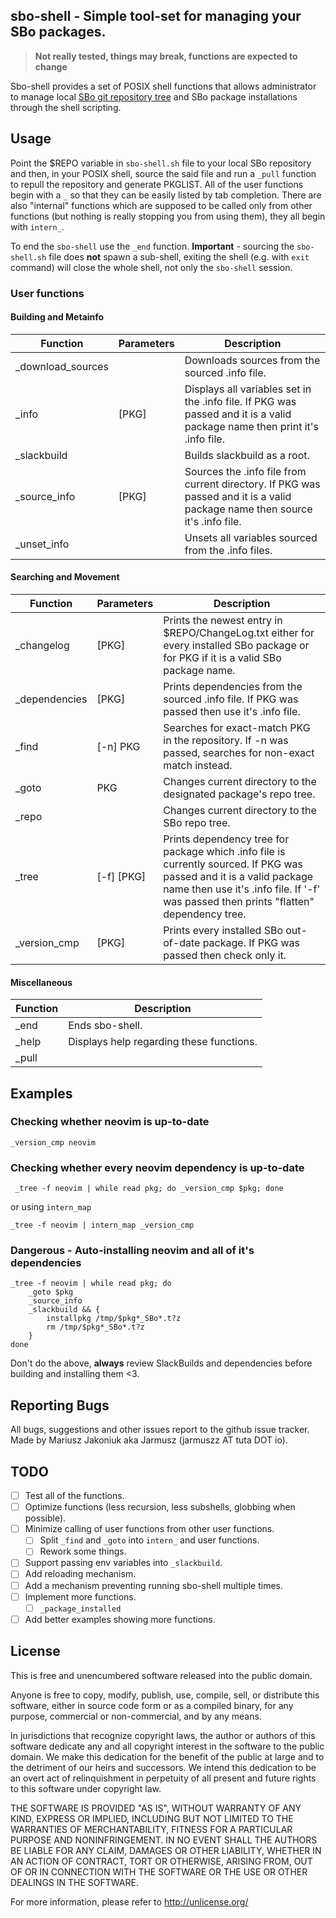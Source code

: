 sbo-shell - Simple tool-set for managing your SBo packages.
---

> **Not really tested, things may break, functions are expected to change**

Sbo-shell provides a set of POSIX shell functions that allows administrator
to manage local [SBo git repository
tree](https://git.slackbuilds.org/slackbuilds/) and SBo package
installations through the shell scripting.

## Usage
Point the $REPO variable in `sbo-shell.sh` file to your local SBo repository
and then, in your POSIX shell, source the said file and run a `_pull`
function to repull the repository and generate PKGLIST. All of the user
functions begin with a `_` so that they can be easily listed by tab
completion. There are also "internal" functions which are supposed to be
called only from other functions (but nothing is really stopping you from
using them), they all begin with `intern_`.

To end the `sbo-shell` use the `_end` function. **Important** - sourcing
the `sbo-shell.sh` file does **not** spawn a sub-shell, exiting the shell
(e.g. with `exit` command) will close the whole shell, not only the
`sbo-shell` session.

### User functions
#### Building and Metainfo
| Function | Parameters | Description |
--- | --- | ---
|_download_sources| | Downloads sources from the sourced .info file. |
|_info| [PKG] | Displays all variables set in the .info file. If PKG was passed and it is a valid package name then print it's .info file. |
|_slackbuild| | Builds slackbuild as a root. |
|_source_info| [PKG] | Sources the .info file from current directory. If PKG was passed and it is a valid package name then source it's .info file. |
|_unset_info| | Unsets all variables sourced  from the .info files. |

#### Searching and Movement
| Function | Parameters | Description |
--- | --- | ---
|_changelog| [PKG] | Prints the newest entry in $REPO/ChangeLog.txt either for every installed SBo package or for PKG if it is a valid SBo package name. |
|_dependencies| [PKG] | Prints dependencies from the sourced .info file. If PKG was passed then use it's .info file. |
|_find| [-n] PKG | Searches for exact-match PKG in the repository. If -n was passed, searches for non-exact match instead. |
|_goto| PKG | Changes current directory to the designated package's repo tree. |
|_repo| | Changes current directory to the SBo repo tree. |
|_tree| [-f] [PKG] | Prints dependency tree for package which .info file is currently sourced. If PKG was passed and it is a valid package name then use it's .info file. If '-f' was passed then prints "flatten" dependency tree. |
|_version_cmp| [PKG] | Prints every installed SBo out-of-date package. If PKG was passed then check only it. |

#### Miscellaneous
| Function | Description |
--- | ---
|_end | Ends sbo-shell. |
|_help | Displays help regarding these functions. |
|_pull| | Git-pulls repository and rebuilds the package list. |

## Examples
### Checking whether neovim is up-to-date
	_version_cmp neovim

### Checking whether every neovim dependency is up-to-date
	 _tree -f neovim | while read pkg; do _version_cmp $pkg; done
or using `intern_map`

	_tree -f neovim | intern_map _version_cmp

### **Dangerous** - Auto-installing neovim and all of it's dependencies
	_tree -f neovim | while read pkg; do
		_goto $pkg
		_source_info
		_slackbuild && {
			installpkg /tmp/$pkg*_SBo*.t?z
			rm /tmp/$pkg*_SBo*.t?z
		}
	done
Don't do the above, **always** review SlackBuilds and dependencies before
building and installing them <3.

## Reporting Bugs
All bugs, suggestions and other issues report to the github issue tracker.  
Made by Mariusz Jakoniuk aka Jarmusz (jarmuszz AT tuta DOT io).

## TODO
* [ ] Test all of the functions.
* [ ] Optimize functions (less recursion, less subshells, globbing when possible).
* [ ] Minimize calling of user functions from other user functions.
	+ [ ] Split `_find` and `_goto` into `intern_` and user functions.
	+ [ ] Rework some things.
* [ ] Support passing env variables into `_slackbuild`.
* [ ] Add reloading mechanism.
* [ ] Add a mechanism preventing running sbo-shell multiple times.
* [ ] Implement more functions.
	+ [ ] `_package_installed`
* [ ] Add better examples showing more functions.

## License
This is free and unencumbered software released into the public domain.

Anyone is free to copy, modify, publish, use, compile, sell, or
distribute this software, either in source code form or as a compiled
binary, for any purpose, commercial or non-commercial, and by any
means.

In jurisdictions that recognize copyright laws, the author or authors
of this software dedicate any and all copyright interest in the
software to the public domain. We make this dedication for the benefit
of the public at large and to the detriment of our heirs and
successors. We intend this dedication to be an overt act of
relinquishment in perpetuity of all present and future rights to this
software under copyright law.

THE SOFTWARE IS PROVIDED "AS IS", WITHOUT WARRANTY OF ANY KIND,
EXPRESS OR IMPLIED, INCLUDING BUT NOT LIMITED TO THE WARRANTIES OF
MERCHANTABILITY, FITNESS FOR A PARTICULAR PURPOSE AND NONINFRINGEMENT.
IN NO EVENT SHALL THE AUTHORS BE LIABLE FOR ANY CLAIM, DAMAGES OR
OTHER LIABILITY, WHETHER IN AN ACTION OF CONTRACT, TORT OR OTHERWISE,
ARISING FROM, OUT OF OR IN CONNECTION WITH THE SOFTWARE OR THE USE OR
OTHER DEALINGS IN THE SOFTWARE.

For more information, please refer to <http://unlicense.org/>
